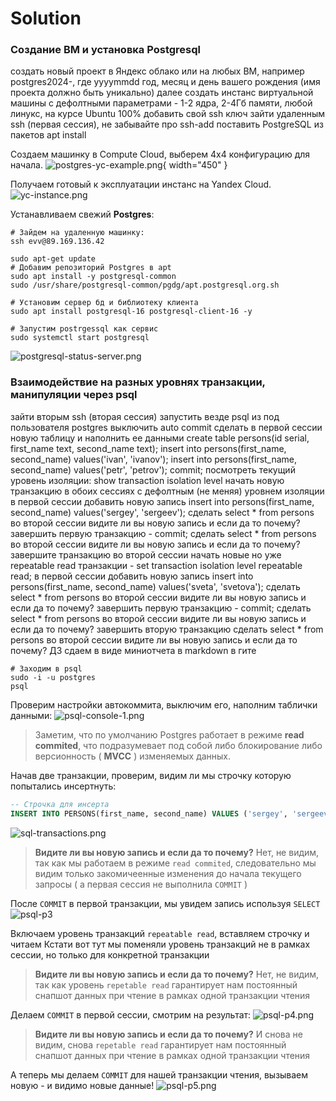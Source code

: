 # Solution

###  Создание ВМ и установка Postgresql    
<procedure title="Пункты условия" id="psql-hw-p1" collapsible="true">
    <step>создать новый проект в Яндекс облако или на любых ВМ, например postgres2024-, где yyyymmdd год, месяц и день вашего рождения (имя проекта должно быть уникально)</step>
    <step>далее создать инстанс виртуальной машины с дефолтными параметрами - 1-2 ядра, 2-4Гб памяти, любой линукс, на курсе Ubuntu 100%</step>
    <step>добавить свой ssh ключ</step>
    <step>зайти удаленным ssh (первая сессия), не забывайте про ssh-add</step>
    <step>поставить PostgreSQL из пакетов apt install</step>
</procedure>

Создаем машинку в Compute Cloud, выберем 4x4 конфигурацию для начала.
![postgres-yc-example.png](postgres-yc-example.png){ width="450" }

Получаем готовый к эксплуатации инстанс на Yandex Cloud.
![yc-instance.png](yc-instance.png)

Устанавливаем свежий **Postgres**:
```shell
# Зайдем на удаленную машинку:
ssh evv@89.169.136.42

sudo apt-get update
# Добавим репозиторий Postgres в apt
sudo apt install -y postgresql-common
sudo /usr/share/postgresql-common/pgdg/apt.postgresql.org.sh

# Установим сервер бд и библиотеку клиента
sudo apt install postgresql-16 postgresql-client-16 -y

# Запустим postrgessql как сервис
sudo systemctl start postgresql
```
![postgresql-status-server.png](postgresql-status-server.png)


###  Взаимодействие на разных уровнях транзакции, манипуляции через psql
<procedure title="Пункты условия" id="psql-hw-1-p2" collapsible="true">
    <step>зайти вторым ssh (вторая сессия)</step>
    <step>запустить везде psql из под пользователя postgres</step>
    <step>выключить auto commit</step>
    <step>сделать в первой сессии новую таблицу и наполнить ее данными</step>
    <step>create table persons(id serial, first_name text, second_name text);</step>
    <step>insert into persons(first_name, second_name) values('ivan', 'ivanov');</step>
    <step>insert into persons(first_name, second_name) values('petr', 'petrov');</step>
    <step>commit;</step>
    <step>посмотреть текущий уровень изоляции: show transaction isolation level</step>
    <step>начать новую транзакцию в обоих сессиях с дефолтным (не меняя) уровнем изоляции</step>
    <step>в первой сессии добавить новую запись</step>
    <step>insert into persons(first_name, second_name) values('sergey', 'sergeev');</step>
    <step>сделать select * from persons во второй сессии</step>
    <step>видите ли вы новую запись и если да то почему?</step>
    <step>завершить первую транзакцию - commit;</step>
    <step>сделать select * from persons во второй сессии</step>
    <step>видите ли вы новую запись и если да то почему?</step>
    <step>завершите транзакцию во второй сессии</step>
    <step>начать новые но уже repeatable read транзакции - set transaction isolation level repeatable read;</step>
    <step>в первой сессии добавить новую запись</step>
    <step>insert into persons(first_name, second_name) values('sveta', 'svetova');</step>
    <step>сделать select * from persons во второй сессии</step>
    <step>видите ли вы новую запись и если да то почему?</step>
    <step>завершить первую транзакцию - commit;</step>
    <step>сделать select * from persons во второй сессии</step>
    <step>видите ли вы новую запись и если да то почему?</step>
    <step>завершить вторую транзакцию</step>
    <step>сделать select * from persons во второй сессии</step>
    <step>видите ли вы новую запись и если да то почему?</step>
    <step>ДЗ сдаем в виде миниотчета в markdown в гите</step>
</procedure>


```shell
# Заходим в psql
sudo -i -u postgres
psql
```

Проверим настройки автокоммита, выключим его, наполним таблички данными:
![psql-console-1.png](psql-console-1.png)

> Заметим, что по умолчанию Postgres работает в режиме **read commited**, 
> что подразумевает под собой либо блокирование либо версионность ( **MVCC** ) изменяемых данных.

Начав две транзакции, проверим, видим ли мы строчку которую попытались инсертнуть:
```sql
-- Строчка для инсерта
INSERT INTO PERSONS(first_name, second_name) VALUES ('sergey', 'sergeev');
```

![sql-transactions.png](sql-transactions.png)
> **Видите ли вы новую запись и если да то почему?**
> Нет, не видим, так как мы работаем в режиме `read commited`, следовательно 
> мы видим только закомичеенные изменения до начала текущего запросы ( а первая сессия не выполнила `COMMIT` )


После `COMMIT` в первой транзакции, мы увидем запись используя `SELECT`
![psql-p3](psql-p3.png)

Включаем уровень транзакций `repeatable read`, вставляем строчку и читаем
<note>
Кстати вот тут мы поменяли уровень транзакций не в рамках сессии, но только для конкретной транзакции
</note>


> **Видите ли вы новую запись и если да то почему?** 
> Нет, не видим, так как уровень `repetable read` гарантирует нам постоянный снапшот данных
> при чтение в рамках одной транзакции чтения

Делаем `COMMIT` в первой сессии, смотрим на результат:
![psql-p4.png](psql-p4.png)

> **Видите ли вы новую запись и если да то почему?** 
> И снова не видим, снова `repetable read` гарантирует нам постоянный снапшот данных
> при чтение в рамках одной транзакции чтения

А теперь мы делаем `COMMIT` для нашей транзакции чтения, вызываем новую - и видимо новые данные!
![psql-p5.png](psql-p5.png)